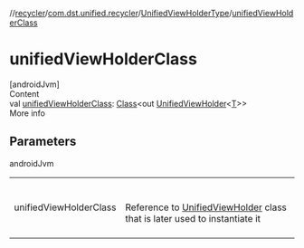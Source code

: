 //[recycler](../../../index.md)/[com.dst.unified.recycler](../index.md)/[UnifiedViewHolderType](index.md)/[unifiedViewHolderClass](unified-view-holder-class.md)



# unifiedViewHolderClass  
[androidJvm]  
Content  
val [unifiedViewHolderClass](unified-view-holder-class.md): [Class](https://docs.oracle.com/javase/8/docs/api/java/lang/Class.html)<out [UnifiedViewHolder](../-unified-view-holder/index.md)<[T](index.md)>>  
More info  


## Parameters  
  
androidJvm  
  
| | |
|---|---|
| <a name="com.dst.unified.recycler/UnifiedViewHolderType/unifiedViewHolderClass/#/PointingToDeclaration/"></a>unifiedViewHolderClass| <a name="com.dst.unified.recycler/UnifiedViewHolderType/unifiedViewHolderClass/#/PointingToDeclaration/"></a><br><br>Reference to [UnifiedViewHolder](../-unified-view-holder/index.md) class that is later used to instantiate it<br><br>|
  
  




